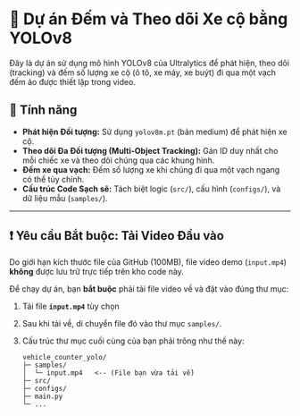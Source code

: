 # 🚀 Dự án Đếm và Theo dõi Xe cộ bằng YOLOv8

Đây là dự án sử dụng mô hình YOLOv8 của Ultralytics để phát hiện, theo dõi (tracking) và đếm số lượng xe cộ (ô tô, xe máy, xe buýt) đi qua một vạch đếm ảo được thiết lập trong video.

## 🌟 Tính năng

* **Phát hiện Đối tượng:** Sử dụng `yolov8m.pt` (bản medium) để phát hiện xe cộ.
* **Theo dõi Đa Đối tượng (Multi-Object Tracking):** Gán ID duy nhất cho mỗi chiếc xe và theo dõi chúng qua các khung hình.
* **Đếm xe qua vạch:** Đếm số lượng xe khi chúng đi qua một vạch ngang có thể tùy chỉnh.
* **Cấu trúc Code Sạch sẽ:** Tách biệt logic (`src/`), cấu hình (`configs/`), và dữ liệu mẫu (`samples/`).

---

## ❗ Yêu cầu Bắt buộc: Tải Video Đầu vào

Do giới hạn kích thước file của GitHub (100MB), file video demo (`input.mp4`) **không** được lưu trữ trực tiếp trên kho code này.

Để chạy dự án, bạn **bắt buộc** phải tải file video về và đặt vào đúng thư mục:

1.  Tải file **`input.mp4`** tùy chọn 

2.  Sau khi tải về, di chuyển file đó vào thư mục `samples/`.

3.  Cấu trúc thư mục cuối cùng của bạn phải trông như thế này:
    ```
    vehicle_counter_yolo/
    ├─ samples/
    │  └─ input.mp4   <-- (File bạn vừa tải về)
    ├─ src/
    ├─ configs/
    ├─ main.py
    └─ ...
    ```
